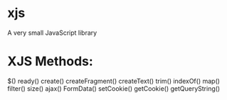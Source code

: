 xjs
===

A very small JavaScript library

XJS Methods:
===
  
$()
ready()
create()
createFragment()
createText()
trim()
indexOf()
map()
filter()
size()
ajax()
FormData()
setCookie()
getCookie()
getQueryString()